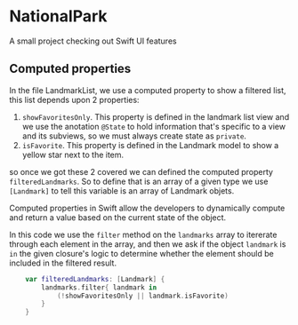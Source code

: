 # NationalPark
A small project checking out Swift UI features


## Computed properties
In the file LandmarkList, we use a computed property to show a filtered list, this list depends upon 2 properties:
1. `showFavoritesOnly`.
This property is defined in the landmark list view and we use the anotation `@State` to hold information that's specific to a view and its subviews, so we must always create state as `private`.
2. `isFavorite`.
This property is defined in the Landmark model to show a yellow star next to the item.

so once we got these 2 covered we can defined the computed property    `filteredLandmarks`. So to define that is an array of a given type we use   `[Landmark]` to tell this variable is an array of Landmark objets. 

Computed properties in Swift allow the developers to dynamically compute and return a value based on the current state of the object. 

In this code we use the `filter` method on the `landmarks` array to itererate through each element in the array, and then we ask if the object `landmark` is `in` the given closure's logic to determine whether the element should be included in the filtered result.
```Swift
    var filteredLandmarks: [Landmark] {
        landmarks.filter{ landmark in
            (!showFavoritesOnly || landmark.isFavorite)
        }
    }
```